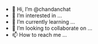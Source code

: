 - 👋 Hi, I’m @chandanchat
- 👀 I’m interested in ...
- 🌱 I’m currently learning ...
- 💞️ I’m looking to collaborate on ...
- 📫 How to reach me ...

<!---
chandanchat/chandanchat is a ✨ special ✨ repository because its `README.md` (this file) appears on your GitHub profile.
You can click the Preview link to take a look at your changes.
--->
